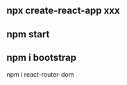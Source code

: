 npx create-react-app xxx
------------------
npm start
-------------------
npm i bootstrap
-------------------
npm i react-router-dom
